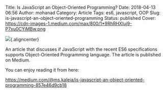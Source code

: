 Title: Is JavaScript an Object-Oriented Programming?
Date: 2018-04-13 06:56
Author: mohanad
Category: Article
Tags: es6, javascript, OOP
Slug: is-javascript-an-object-oriented-programming
Status: published
Cover: https://cdn-images-1.medium.com/max/800/1*9RhRHXIuj9-P7xu0CYiMBw.png

![](https://cdn-images-1.medium.com/max/800/1*9RhRHXIuj9-P7xu0CYiMBw.png){.aligncenter}

An article that discusses if JavaScript with the recent ES6 specifications supports Object-Oriented Programming language. The article is published on Medium.

You can enjoy reading it from here:

<https://medium.com/@ms.kaleia/is-javascript-an-object-oriented-programming-857e46d9cb18>
